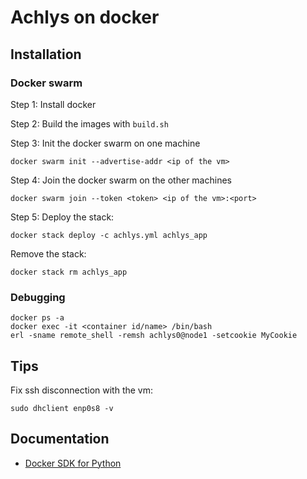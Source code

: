 # Achlys on docker

## Installation

### Docker swarm

Step 1: Install docker

Step 2: Build the images with `build.sh` 

Step 3: Init the docker swarm on one machine

```
docker swarm init --advertise-addr <ip of the vm>
```

Step 4: Join the docker swarm on the other machines

```
docker swarm join --token <token> <ip of the vm>:<port>
```

Step 5: Deploy the stack:

```
docker stack deploy -c achlys.yml achlys_app
```

Remove the stack:

```
docker stack rm achlys_app
```

### Debugging

```
docker ps -a
docker exec -it <container id/name> /bin/bash
erl -sname remote_shell -remsh achlys0@node1 -setcookie MyCookie
```

## Tips

Fix ssh disconnection with the vm:

```
sudo dhclient enp0s8 -v
```

## Documentation

- [Docker SDK for Python](https://docker-py.readthedocs.io/en/stable/#)